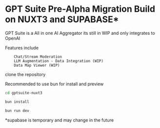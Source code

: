 # GPT Suite Pre-Alpha Migration Build on NUXT3 and SUPABASE*

 GPT Suite is a All in one AI Aggregator
 its still in WIP and only integrates to OpenAI

 Features include
```
    Chat/Stream Moderation
    LLM Augmentation - Data Integration (WIP)
    Data Map Viewer (WIP)
```

clone the repository

Recommended to use bun for install and preview

```bash
cd gptsuite-nuxt3

bun install

bun run dev
```

*supabase is temporary and may change in the future